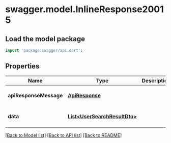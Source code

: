 # swagger.model.InlineResponse20015

## Load the model package
```dart
import 'package:swagger/api.dart';
```

## Properties
Name | Type | Description | Notes
------------ | ------------- | ------------- | -------------
**apiResponseMessage** | [**ApiResponse**](ApiResponse.md) |  | [optional] [default to null]
**data** | [**List&lt;UserSearchResultDto&gt;**](UserSearchResultDto.md) |  | [optional] [default to []]

[[Back to Model list]](../README.md#documentation-for-models) [[Back to API list]](../README.md#documentation-for-api-endpoints) [[Back to README]](../README.md)


